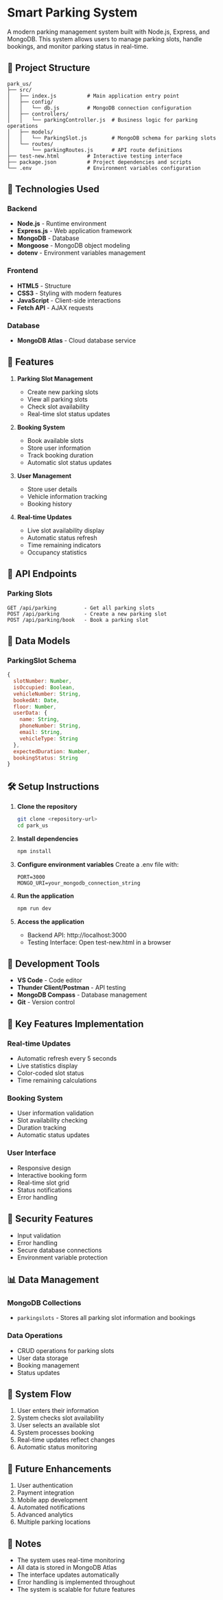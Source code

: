 # Smart Parking System

A modern parking management system built with Node.js, Express, and MongoDB. This system allows users to manage parking slots, handle bookings, and monitor parking status in real-time.

## 📁 Project Structure
```
park_us/
├── src/
│   ├── index.js          # Main application entry point
│   ├── config/
│   │   └── db.js         # MongoDB connection configuration
│   ├── controllers/
│   │   └── parkingController.js  # Business logic for parking operations
│   ├── models/
│   │   └── ParkingSlot.js        # MongoDB schema for parking slots
│   └── routes/
│       └── parkingRoutes.js      # API route definitions
├── test-new.html         # Interactive testing interface
├── package.json          # Project dependencies and scripts
└── .env                  # Environment variables configuration
```

## 🚀 Technologies Used

### Backend
- **Node.js** - Runtime environment
- **Express.js** - Web application framework
- **MongoDB** - Database
- **Mongoose** - MongoDB object modeling
- **dotenv** - Environment variables management

### Frontend
- **HTML5** - Structure
- **CSS3** - Styling with modern features
- **JavaScript** - Client-side interactions
- **Fetch API** - AJAX requests

### Database
- **MongoDB Atlas** - Cloud database service

## 📌 Features

1. **Parking Slot Management**
   - Create new parking slots
   - View all parking slots
   - Check slot availability
   - Real-time slot status updates

2. **Booking System**
   - Book available slots
   - Store user information
   - Track booking duration
   - Automatic slot status updates

3. **User Management**
   - Store user details
   - Vehicle information tracking
   - Booking history

4. **Real-time Updates**
   - Live slot availability display
   - Automatic status refresh
   - Time remaining indicators
   - Occupancy statistics

## 🔌 API Endpoints

### Parking Slots
```
GET /api/parking         - Get all parking slots
POST /api/parking        - Create a new parking slot
POST /api/parking/book   - Book a parking slot
```

## 💾 Data Models

### ParkingSlot Schema
```javascript
{
  slotNumber: Number,
  isOccupied: Boolean,
  vehicleNumber: String,
  bookedAt: Date,
  floor: Number,
  userData: {
    name: String,
    phoneNumber: String,
    email: String,
    vehicleType: String
  },
  expectedDuration: Number,
  bookingStatus: String
}
```

## 🛠️ Setup Instructions

1. **Clone the repository**
   ```bash
   git clone <repository-url>
   cd park_us
   ```

2. **Install dependencies**
   ```bash
   npm install
   ```

3. **Configure environment variables**
   Create a .env file with:
   ```
   PORT=3000
   MONGO_URI=your_mongodb_connection_string
   ```

4. **Run the application**
   ```bash
   npm run dev
   ```

5. **Access the application**
   - Backend API: http://localhost:3000
   - Testing Interface: Open test-new.html in a browser

## 🔧 Development Tools

- **VS Code** - Code editor
- **Thunder Client/Postman** - API testing
- **MongoDB Compass** - Database management
- **Git** - Version control

## 🎯 Key Features Implementation

### Real-time Updates
- Automatic refresh every 5 seconds
- Live statistics display
- Color-coded slot status
- Time remaining calculations

### Booking System
- User information validation
- Slot availability checking
- Duration tracking
- Automatic status updates

### User Interface
- Responsive design
- Interactive booking form
- Real-time slot grid
- Status notifications
- Error handling

## 🔐 Security Features

- Input validation
- Error handling
- Secure database connections
- Environment variable protection

## 📊 Data Management

### MongoDB Collections
- `parkingslots` - Stores all parking slot information and bookings

### Data Operations
- CRUD operations for parking slots
- User data storage
- Booking management
- Status updates

## 🔄 System Flow

1. User enters their information
2. System checks slot availability
3. User selects an available slot
4. System processes booking
5. Real-time updates reflect changes
6. Automatic status monitoring

## 🚧 Future Enhancements

1. User authentication
2. Payment integration
3. Mobile app development
4. Automated notifications
5. Advanced analytics
6. Multiple parking locations

## 📝 Notes

- The system uses real-time monitoring
- All data is stored in MongoDB Atlas
- The interface updates automatically
- Error handling is implemented throughout
- The system is scalable for future features